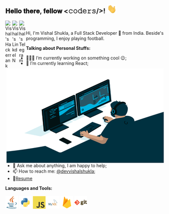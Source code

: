 <h2> 𝐇𝐞𝐥𝐥𝐨 𝐭𝐡𝐞𝐫𝐞, 𝐟𝐞𝐥𝐥𝐨𝐰 <𝚌𝚘𝚍𝚎𝚛𝚜/>! <img src="https://raw.githubusercontent.com/ABSphreak/ABSphreak/master/gifs/Hi.gif" width="30px"></h2>
<p> 
<!-- <a href="" target="_blank">
  <img align="left" alt="Vishal's Discord" width="22px" src="https://cdn.jsdelivr.net/npm/simple-icons@v3/icons/discord.svg" />
</a> -->
<a href="https://www.hackerrank.com/vishalshukla?hr_r=1" target="_blank">
  <img align="left" alt="Vishal's Hackerrank" width="22px" src="https://cdn.jsdelivr.net/npm/simple-icons@3.12.4/icons/hackerrank.svg" />
</a>
<a href="https://www.linkedin.com/in/vishal-shukla-703858175/" target="_blank">
  <img align="left" alt="Vishal's LinkdeIN" width="22px" src="https://cdn.jsdelivr.net/npm/simple-icons@v3/icons/linkedin.svg" />
</a>
<a href="https://t.me/vishalshukla01" target="_blank">
  <img align="left" alt="Vishal's Telegram" width="22px" src="https://cdn.jsdelivr.net/npm/simple-icons@v3/icons/telegram.svg" />
</a>
</p>

<br />

Hi, I'm Vishal Shukla, a Full Stack Developer 🚀 from India. Beside's programming, I enjoy playing football.

  <img align="right" alt="GIF" src="https://github.com/devvishalshukla/devvishalshukla/blob/main/code.gif?raw=true" width="500" height="300" />


**Talking about Personal Stuffs:**

- 👨🏽‍💻 I’m currently working on something cool :wink:;
- 🌱 I’m currently learning React; 
- 💬 Ask me about anything, I am happy to help;
- 📫 How to reach me: [@devvishalshukla](mailto:01vishals@gmail.com);
- 📝[Resume](https://drive.google.com/file/d/17WToO4yfUGl9XnpQdT7At_6xtieAI0jL/view?usp=sharing)

**Languages and Tools:**  
<br/>
<code><img height="40" src="https://raw.githubusercontent.com/github/explore/80688e429a7d4ef2fca1e82350fe8e3517d3494d/topics/java/java.png"></code>
<code><img height="40" src="https://raw.githubusercontent.com/github/explore/80688e429a7d4ef2fca1e82350fe8e3517d3494d/topics/python/python.png"></code>
<code><img height="40" src="https://raw.githubusercontent.com/github/explore/80688e429a7d4ef2fca1e82350fe8e3517d3494d/topics/javascript/javascript.png"></code>
<code><img height="40" src="https://raw.githubusercontent.com/github/explore/80688e429a7d4ef2fca1e82350fe8e3517d3494d/topics/mysql/mysql.png"></code>
<code><img height="40" src="https://raw.githubusercontent.com/github/explore/80688e429a7d4ef2fca1e82350fe8e3517d3494d/topics/firebase/firebase.png"></code>
<code><img height="40" src="https://raw.githubusercontent.com/github/explore/80688e429a7d4ef2fca1e82350fe8e3517d3494d/topics/git/git.png"></code>
